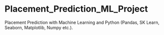 # Placement_Prediction_ML_Project
Placement Prediction with Machine Learning and Python (Pandas, SK Learn, Seaborn, Matplotlib, Numpy etc.).
